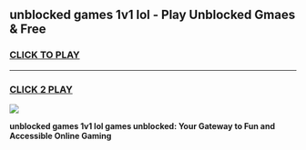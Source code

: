 
## unblocked games 1v1 lol - Play Unblocked Gmaes & Free
<h3>
<a href="https://news.freeplayer.one?title=unblocked_games_1v1_lol&ref=16F">CLICK TO PLAY</a></h3>
<hr>

<h3>
<a href="https://news.freeplayer.one?title=unblocked_games_1v1_lol&ref=16F">CLICK 2 PLAY</a>
  
</h3>

<a href="https://news.freeplayer.one?title=unblocked_games_1v1_lol&ref=16F/"><img src="https://clearcache.store/games.png"></a>


**unblocked games 1v1 lol games unblocked: Your Gateway to Fun and Accessible Online Gaming**
